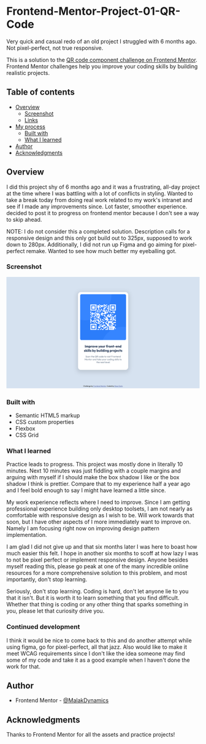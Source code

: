 # Frontend-Mentor-Project-01-QR-Code
Very quick and casual redo of an old project I struggled with 6 months ago. Not pixel-perfect, not true responsive.

This is a solution to the [QR code component challenge on Frontend Mentor](https://www.frontendmentor.io/challenges/qr-code-component-iux_sIO_H). Frontend Mentor challenges help you improve your coding skills by building realistic projects. 

## Table of contents

- [Overview](#overview)
  - [Screenshot](#screenshot)
  - [Links](#links)
- [My process](#my-process)
  - [Built with](#built-with)
  - [What I learned](#what-i-learned)
- [Author](#author)
- [Acknowledgments](#acknowledgments)

## Overview

I did this project shy of 6 months ago and it was a frustrating, all-day project at the time where I was battling with a lot of conflicts in styling. 
Wanted to take a break today from doing real work related to my work's intranet and see if I made any improvements since. 
Lot faster, smoother experience. decided to post it to progress on frontend mentor because I don't see a way to skip ahead.

NOTE: I do not consider this a completed solution. Description calls for a responsive design and this only got build out to 325px, supposed to work down to 280px.
Additionally, I did not run up Figma and go aiming for pixel-perfect remake. Wanted to see how much better my eyeballing got.

### Screenshot
<img src="./qrcode_desktop.png" width="600">

### Built with

- Semantic HTML5 markup
- CSS custom properties
- Flexbox
- CSS Grid

### What I learned

Practice leads to progress. This project was mostly done in literally 10 minutes. Next 10 minutes was just fiddling with a couple margins and arguing with myself if I should make the box shadow I like or the box shadow I think is prettier.
Compare that to my experience half a year ago and I feel bold enough to say I might have learned a little since. 

My work experience reflects where I need to improve. Since I am getting professional experience building only desktop toolsets, I am not nearly as comfortable with responsive design as I wish to be. 
Will work towards that soon, but I have other aspects of I more immediately want to improve on. Namely I am focusing right now on improving design pattern implementation.

I am glad I did not give up and that six months later I was here to boast how much easier this felt. I hope in another six months to scoff at how lazy I was to not be pixel perfect or implement responsive design.
Anyone besides myself reading this, please go peak at one of the many incredible online resources for a more comprehensive solution to this problem, and most importantly, don't stop learning. 

Seriously, don't stop learning. 
Coding is hard, don't let anyone lie to you that it isn't. But it is worth it to learn something that you find difficult. Whether that thing is coding or any other thing that sparks something in you, please let that curiosity drive you.

### Continued development

I think it would be nice to come back to this and do another attempt while using figma, go for pixel-perfect, all that jazz. 
Also would like to make it meet WCAG requirements since I don't like the idea someone may find some of my code and take it as a good example when I haven't done the work for that.

## Author

- Frontend Mentor - [@MalakDynamics](https://www.frontendmentor.io/profile/MalakDynamics)

## Acknowledgments

Thanks to Frontend Mentor for all the assets and practice projects!
